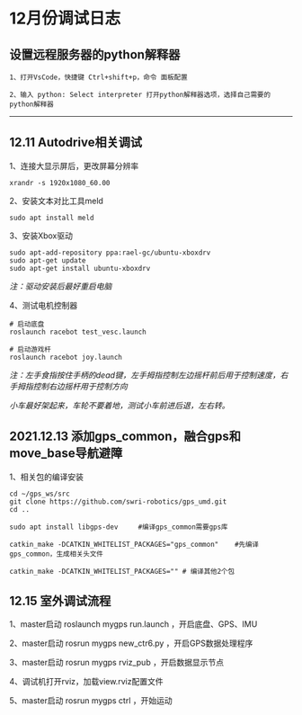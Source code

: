 # 12月份调试日志

## 设置远程服务器的python解释器

```
1、打开VsCode，快捷键 Ctrl+shift+p，命令 面板配置

2、输入 python: Select interpreter 打开python解释器选项，选择自己需要的python解释器
```

---

## 12.11 Autodrive相关调试

1、连接大显示屏后，更改屏幕分辨率
```shell
xrandr -s 1920x1080_60.00
```

2、安装文本对比工具meld
```shell
sudo apt install meld
```

3、安装Xbox驱动
```shell
sudo apt-add-repository ppa:rael-gc/ubuntu-xboxdrv
sudo apt-get update
sudo apt-get install ubuntu-xboxdrv
```
*注：驱动安装后最好重启电脑*

4、测试电机控制器
```shell
# 启动底盘
roslaunch racebot test_vesc.launch

# 启动游戏杆
roslaunch racebot joy.launch
```
*注：左手食指按住手柄的dead键，左手拇指控制左边摇杆前后用于控制速度，右手拇指控制右边摇杆用于控制方向*

*小车最好架起来，车轮不要着地，测试小车前进后退，左右转。*

## 2021.12.13 添加gps_common，融合gps和move_base导航避障

1、相关包的编译安装

```shell
cd ~/gps_ws/src
git clone https://github.com/swri-robotics/gps_umd.git
cd ..

sudo apt install libgps-dev 	#编译gps_common需要gps库

catkin_make -DCATKIN_WHITELIST_PACKAGES="gps_common"	#先编译gps_common，生成相关头文件

catkin_make -DCATKIN_WHITELIST_PACKAGES="" # 编译其他2个包
```

## 12.15 室外调试流程

1、master启动 roslaunch mygps run.launch ，开启底盘、GPS、IMU

2、master启动 rosrun mygps new_ctr6.py ，开启GPS数据处理程序

3、master启动 rosrun mygps rviz_pub ，开启数据显示节点

4、调试机打开rviz，加载view.rviz配置文件

5、master启动 rosrun mygps ctrl ，开始运动